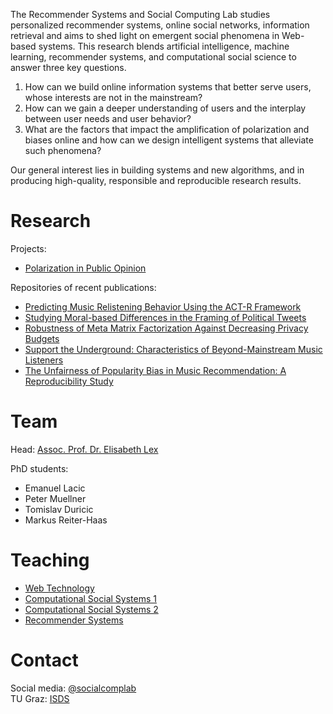 The Recommender Systems and Social Computing Lab studies personalized recommender systems, online social networks, information retrieval and aims to shed light on emergent social phenomena in Web-based systems. 
This research blends artificial intelligence, machine learning, recommender systems, and computational social science to answer three key questions. 
1) How can we build online information systems that better serve users, whose interests are not in the mainstream? 
2) How can we gain a deeper understanding of users and the interplay between user needs and user behavior? 
3) What are the factors that impact the amplification of polarization and biases online and how can we design intelligent systems that alleviate such phenomena?

Our general interest lies in building systems and new algorithms, and in producing high-quality, responsible and reproducible research results.

# Research

Projects:
- [Polarization in Public Opinion](https://socialcomplab.github.io/polarization/)

Repositories of recent publications:
- [Predicting Music Relistening Behavior Using the ACT-R Framework](https://github.com/socialcomplab/recsys21-relistening-actr)
- [Studying Moral-based Differences in the Framing of Political Tweets](https://github.com/socialcomplab/icwsm21-framing)
- [Robustness of Meta Matrix Factorization Against Decreasing Privacy Budgets](https://github.com/socialcomplab/RobustnessOfMetaMF)
- [Support the Underground: Characteristics of Beyond-Mainstream Music Listeners](https://github.com/socialcomplab/supporttheunderground)
- [The Unfairness of Popularity Bias in Music Recommendation: A Reproducibility Study](https://github.com/socialcomplab/LFM1b-analyses)

# Team

Head: [Assoc. Prof. Dr. Elisabeth Lex](https://elisabethlex.info/)

PhD students:
- Emanuel Lacic
- Peter Muellner
- Tomislav Duricic
- Markus Reiter-Haas

# Teaching

- [Web Technology](https://online.tugraz.at/tug_online/pl/ui/$ctx;design=pl;header=max;lang=en/wbLv.wbShowLVDetail?pStpSpNr=258130)
- [Computational Social Systems 1](https://online.tugraz.at/tug_online/wbLv.wbShowLVDetail?pStpSpNr=255706)
- [Computational Social Systems 2](https://online.tugraz.at/tug_online/wbLv.wbShowLVDetail?pStpSpNr=259451)
- [Recommender Systems](https://online.tugraz.at/tug_online/wbLv.wbShowLVDetail?pStpSpNr=254321)

# Contact

Social media: [@socialcomplab](https://twitter.com/socialcomplab)  
TU Graz: [ISDS](https://www.tugraz.at/institute/isds/research/research-groups/social-computing/)
